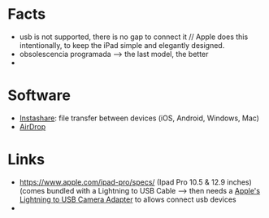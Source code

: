 # Facts #
* usb is not supported, there is no gap to connect it // Apple does this intentionally, to keep the iPad simple and elegantly designed.
* obsolescencia programada --> the last model, the better
* 

# Software #
* [Instashare](http://instashareapp.com/): file transfer between devices (iOS, Android, Windows, Mac)
* [AirDrop](https://www.actualidadiphone.com/airdrop/)


# Links #
* https://www.apple.com/ipad-pro/specs/ (Ipad Pro 10.5 & 12.9 inches) (comes bundled with a Lightning to USB Cable  --> then needs a [Apple's Lightning to USB Camera Adapter](https://www.apple.com/es/shop/product/MK0W2ZM/A/adaptador-de-conector-lightning-a-usb-3-para-c%C3%A1maras?fnode=91) to allows connect usb devices
* 